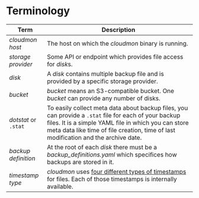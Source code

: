 # Terminology

| Term | Description |
| --- | --- |
| *cloudmon host* | The host on which the *cloudmon* binary is running. |
| *storage provider* | Some API or endpoint which provides file access for *disk*s. |
| *disk* | A *disk* contains multiple backup file and is provided by a specific storage provider.|
| *bucket* | *bucket* means an S3-compatible bucket. One *bucket* can provide any number of disks. |
| *dotstat* or `.stat` | To easily collect meta data about backup files, you can provide a `.stat` file for each of your backup files. It is a simple YAML file in which you can store meta data like time of file creation, time of last modification and the archive date. |
| *backup definition* | At the root of each *disk* there must be a *backup_definitions.yaml* which specifices how backups are stored in it.|
| *timestamp type* | *cloudmon* uses [four different types of timestamps](reference/backup-definition/file-dates) for files. Each of those timestamps is internally available. |